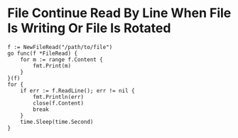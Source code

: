 # File Continue Read By Line When File Is Writing Or File Is Rotated
```
f := NewFileRead("/path/to/file")
go func(f *FileRead) {
	for m := range f.Content {
		fmt.Print(m)
	}
}(f)
for {
	if err := f.ReadLine(); err != nil {
		fmt.Println(err)
		close(f.Content)
		break
	}
	time.Sleep(time.Second)
}
```